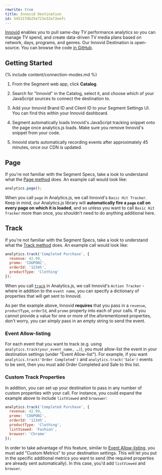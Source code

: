 ```yaml
---
rewrite: true
title: Innovid Destination
id: 54521fdb25e721e32a72eefc
---
```

[Innovid](https://www.innovid.com/) enables you to pull same-day TV performance analytics so you can manage TV spend, and create data-driven TV media plans based on network, days, programs, and genres. Our Innovid Destination is open-source. You can browse the code [in GitHub](https://github.com/segmentio/analytics.js-integrations/tree/master/integrations/tvsquared).

## Getting Started

{% include content/connection-modes.md %}

1. From the Segment web app, click **Catalog**.

2. Search for "Innovid" in the Catalog, select it, and choose which of your JavaScript sources to connect the destination to.

3. Add your Innovid Brand ID and Client ID to your Segment Settings UI. You can find this within your Innovid dashboard.

4. Segment automatically loads Innovid's JavaScript tracking snippet onto the page once analytics.js loads. Make sure you remove Innovid's snippet from your code.

5. Innovid starts automatically recording events after approximately 45 minutes, once our CDN is updated.

## Page

If you're not familiar with the Segment Specs, take a look to understand what the [Page method](/docs/connections/spec/page/) does. An example call would look like:

```js
analytics.page();
```

When you call `page` in Analytics.js, we call Innovid's `Basic Hit Tracker`. Keep in mind, our Analytics.js library will **automatically fire a `page` call on every page on which it is loaded**, and so unless you want to call `Basic Hit Tracker` more than once, you shouldn't need to do anything additional here.

## Track

If you're not familiar with the Segment Specs, take a look to understand what the [Track method](/docs/connections/spec/track/) does. An example call would look like:

```js
analytics.track('Completed Purchase', {
  revenue: 42.99,
  promo: 'COUPON1',
  orderId: '12345',
  productType: 'Clothing'
});
```

When you call [`track`](/docs/connections/spec/track/) in Analytics.js, we call Innovid's `Action Tracker` - where in addition to the `event name`, you can specify a dictionary of properties that will get sent to Innovid.

As per the example above, Innovid **requires** that you pass in a `revenue`, `productType`, `orderId`, and `promo` property into each of your calls. If you cannot provide a value for one or more of the aforementioned properties, don't worry, you can simply pass in an empty string to send the event.

### Event Allow-listing

For each event that you want to track (e.g. using `analytics.track(your_event_name, …)`), you must allow-list the event in your destination settings (under "Event Allow-list"). For example, if you want `analytics.track('Order Completed')` and `analytics.track('Sale')` events to be sent, then you must add Order Completed and Sale to this list.

### Custom Track Properties

In addition, you can set up your destination to pass in any number of custom properties with your call. For instance, you could expand the example above to include `listViewed` and `browswer`:

```js
analytics.track('Completed Purchase', {
  revenue: 42.99,
  promo: 'COUPON1',
  orderId: '12345',
  productType: 'Clothing',
  listViewed: 'Fashion',
  browser: 'Chrome'
});
```

In order to take advantage of this feature, similar to [Event Allow-listing](#event-allow-listing), you must add "Custom Metrics" to your destination settings. This will let you put in the specific additional metrics you want to send (the required properties are already sent automatically). In this case, you'd add `listViewed` and `browser`.
